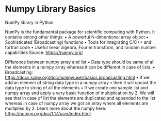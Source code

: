 # Numpy Library Basics
NumPy library in Python

NumPy is the fundamental package for scientific computing with Python. It contains among other things:
•	A powerful N-dimentional array object
•	Sophisticated (Broadcasting) functions
•	Tools for integrating C/C++ and fortran code
•	Useful linear algebra, Fourier transform, and randam number capabilities
Source: https://numpy.org/

Difference between numpy array and list
•	Data type should be same of all the elements in a numpy array whereas it can be different in case of lists.
•	Broadcasting: https://docs.scipy.org/doc/numpy/user/basics.broadcasting.html
•	if we add an element of string data type in a numpy array
•	then it will upcast the data type to string of all the elements
•	If we create one sample list and numpy array and apply a very basic function of multiplication by 2. We will see that in case of list the elements are duplicated and appended to the list whereas in case of numpy array we got an array where all elements are multiplied by 2.
Learn more about the numpy here: https://numpy.org/doc/1.17/user/index.html

